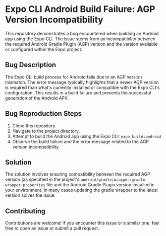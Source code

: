 # Expo CLI Android Build Failure: AGP Version Incompatibility

This repository demonstrates a bug encountered when building an Android app using the Expo CLI. The issue stems from an incompatibility between the required Android Gradle Plugin (AGP) version and the version available or configured within the Expo project.

## Bug Description

The Expo CLI build process for Android fails due to an AGP version mismatch.  The error message typically highlights that a newer AGP version is required than what's currently installed or compatible with the Expo CLI's configuration.  This results in a build failure and prevents the successful generation of the Android APK.

## Bug Reproduction Steps

1. Clone this repository.
2. Navigate to the project directory.
3. Attempt to build the Android app using the Expo CLI: `expo build:android`
4. Observe the build failure and the error message related to the AGP version incompatibility.

## Solution

The solution involves ensuring compatibility between the required AGP version (as specified in the project's `android/gradle/wrapper/gradle-wrapper.properties` file and the Android Gradle Plugin version installed in your environment. In many cases updating the gradle wrapper to the latest version solves the issue.

## Contributing

Contributions are welcome! If you encounter this issue or a similar one, feel free to open an issue or submit a pull request.